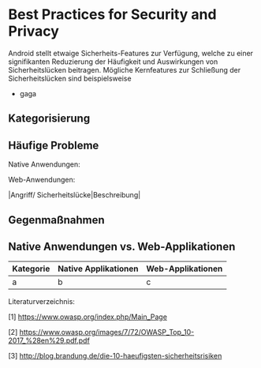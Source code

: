# Best Practices for Security and Privacy

Android stellt etwaige Sicherheits-Features zur Verfügung, welche zu einer signifikanten Reduzierung der Häufigkeit und Auswirkungen von Sicherheitslücken beitragen. Mögliche Kernfeatures zur Schließung der Sicherheitslücken sind beispielsweise

* gaga

## Kategorisierung 




## Häufige Probleme

Native Anwendungen:



Web-Anwendungen:

|Angriff/ Sicherheitslücke|Beschreibung|

## Gegenmaßnahmen

## Native Anwendungen vs. Web-Applikationen

|Kategorie|Native Applikationen| Web-Applikationen|
|-------------|------------------------------|-----------------------------|
| a | b | c |


Literaturverzeichnis:

[1] https://www.owasp.org/index.php/Main_Page

[2] https://www.owasp.org/images/7/72/OWASP_Top_10-2017_%28en%29.pdf.pdf

[3] http://blog.brandung.de/die-10-haeufigsten-sicherheitsrisiken
